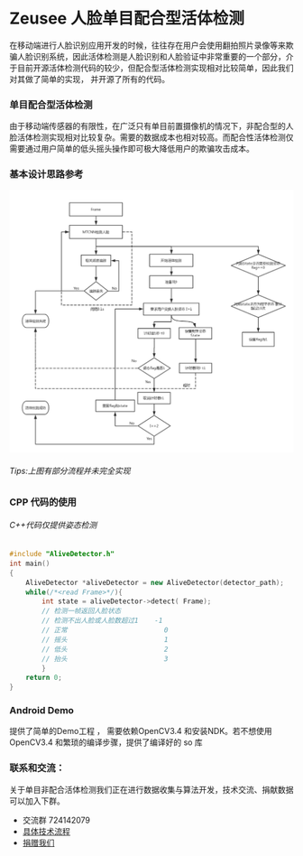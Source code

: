 # Zeusee 人脸单目配合型活体检测 

在移动端进行人脸识别应用开发的时候，往往存在用户会使用翻拍照片录像等来欺骗人脸识别系统，因此活体检测是人脸识别和人脸验证中非常重要的一个部分，介于目前开源活体检测代码的较少，但配合型活体检测实现相对比较简单，因此我们对其做了简单的实现， 并开源了所有的代码。

### 单目配合型活体检测 

由于移动端传感器的有限性，在广泛只有单目前置摄像机的情况下，非配合型的人脸活体检测实现相对比较复杂。需要的数据成本也相对较高。而配合性活体检测仅需要通过用户简单的低头摇头操作即可极大降低用户的欺骗攻击成本。

### 基本设计思路参考

![173E22129766229FF647619667D0176E](temp-images/173E22129766229FF647619667D0176E.png)

###### Tips:上图有部分流程并未完全实现

### CPP 代码的使用

###### C++代码仅提供姿态检测

```c++
#include "AliveDetector.h"
int main()
{
    AliveDetector *aliveDetector = new AliveDetector(detector_path);
    while(/*<read Frame>*/){
        int state = aliveDetector->detect( Frame);
        // 检测一帧返回人脸状态
        // 检测不出人脸或人脸数超过1    -1
        // 正常                        0
        // 摇头 						 1
        // 低头                        2
        // 抬头                        3
        }
    return 0;
}
```
### Android Demo

提供了简单的Demo工程 ， 需要依赖OpenCV3.4 和安装NDK。若不想使用OpenCV3.4 和繁琐的编译步骤，提供了编译好的 so 库
### 联系和交流：

关于单目非配合活体检测我们正在进行数据收集与算法开发，技术交流、捐献数据可以加入下群。
+ 交流群 724142079
+ [具体技术流程](http://blog.csdn.net/lsy17096535/article/details/79317452)
+ [捐赠我们](https://github.com/zeusees/Living-detection/blob/master/temp-images/20171125010608376.png)
